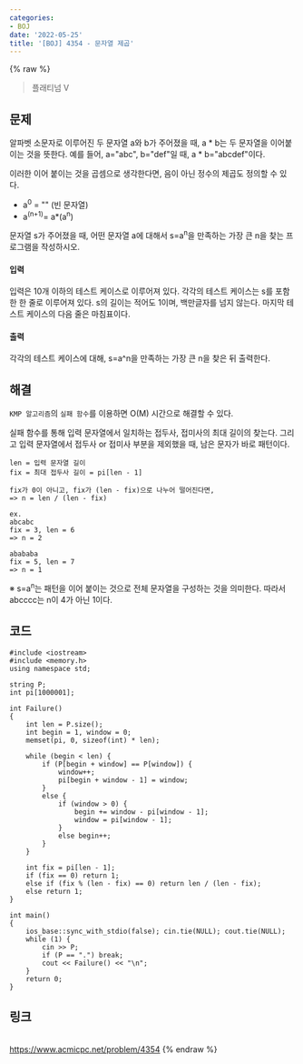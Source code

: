 ```yaml
---
categories:
- BOJ
date: '2022-05-25'
title: '[BOJ] 4354 - 문자열 제곱'
---
```


{% raw %}
> 플래티넘 V<br>

## 문제
알파벳 소문자로 이루어진 두 문자열 a와 b가 주어졌을 때, a * b는 두 문자열을 이어붙이는 것을 뜻한다. 예를 들어, a="abc", b="def"일 때, a * b="abcdef"이다.

이러한 이어 붙이는 것을 곱셈으로 생각한다면, 음이 아닌 정수의 제곱도 정의할 수 있다.

-   a<sup>0</sup> = "" (빈 문자열)
-   a<sup>(n+1)</sup>= a*(a<sup>n</sup>)

문자열 s가 주어졌을 때, 어떤 문자열 a에 대해서 s=a<sup>n</sup>을 만족하는 가장 큰 n을 찾는 프로그램을 작성하시오.

#### 입력
입력은 10개 이하의 테스트 케이스로 이루어져 있다. 각각의 테스트 케이스는 s를 포함한 한 줄로 이루어져 있다. s의 길이는 적어도 1이며, 백만글자를 넘지 않는다. 마지막 테스트 케이스의 다음 줄은 마침표이다.

#### 출력
각각의 테스트 케이스에 대해, s=a^n을 만족하는 가장 큰 n을 찾은 뒤 출력한다.

## 해결
`KMP 알고리즘`의 `실패 함수`를 이용하면 O(M) 시간으로 해결할 수 있다.

실패 함수를 통해 입력 문자열에서 일치하는 접두사, 접미사의 최대 길이의  찾는다. 그리고 입력 문자열에서 접두사 or 접미사 부분을 제외했을 때, 남은 문자가 바로 패턴이다.
```
len = 입력 문자열 길이
fix = 최대 접두사 길이 = pi[len - 1]

fix가 0이 아니고, fix가 (len - fix)으로 나누어 떨어진다면,
=> n = len / (len - fix)

ex. 
abcabc
fix = 3, len = 6
=> n = 2

abababa
fix = 5, len = 7
=> n = 1
```

※ s=a<sup>n</sup>는 패턴을 이어 붙이는 것으로 전체 문자열을 구성하는 것을 의미한다. 따라서 abcccc는 n이 4가 아닌 1이다.

## 코드
```
#include <iostream>
#include <memory.h>
using namespace std;

string P;
int pi[1000001];

int Failure()
{
	int len = P.size();
	int begin = 1, window = 0;
	memset(pi, 0, sizeof(int) * len);

	while (begin < len) {
		if (P[begin + window] == P[window]) {
			window++;
			pi[begin + window - 1] = window;
		}
		else {
			if (window > 0) {
				begin += window - pi[window - 1];
				window = pi[window - 1];
			}
			else begin++;
		}
	}

	int fix = pi[len - 1];
	if (fix == 0) return 1;
	else if (fix % (len - fix) == 0) return len / (len - fix);
	else return 1;
}

int main()
{
	ios_base::sync_with_stdio(false); cin.tie(NULL); cout.tie(NULL);
	while (1) {
		cin >> P;
		if (P == ".") break;
		cout << Failure() << "\n";
	}
	return 0;
}
```

## 링크
<br>https://www.acmicpc.net/problem/4354
{% endraw %}